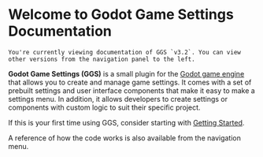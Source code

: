 # Welcome to Godot Game Settings Documentation

```admonish info title="Currently Viewing: 3.2"
You're currently viewing documentation of GGS `v3.2`. You can view other versions from the navigation panel to the left.
```

**Godot Game Settings (GGS)** is a small plugin for the [Godot game engine](https://godotengine.org/) that allows you to create and manage game settings. It comes with a set of prebuilt settings and user interface components that make it easy to make a settings menu. In addition, it allows developers to create settings or components with custom logic to suit their specific project.

If this is your first time using GGS, consider starting with [Getting Started](getting_started.md).

A reference of how the code works is also available from the navigation menu.
